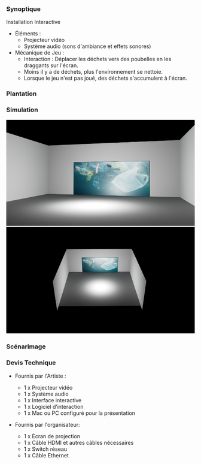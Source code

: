 ### Synoptique
Installation Interactive
  * Éléments :
    - Projecteur vidéo
    - Système audio (sons d'ambiance et effets sonores)
  * Mécanique de Jeu :
    - Interaction : Déplacer les déchets vers des poubelles en les draggants sur l'écran.
    - Moins il y a de déchets, plus l'environnement se nettoie.
    - Lorsque le jeu n'est pas joué, des déchets s'accumulent à l'écran.

### Plantation



### Simulation
![Alt text](./assets/image_scenario.jpg)
![Alt text](./assets/image_scenario_top.jpg)


### Scénarimage



### Devis Technique
 * Fournis par l'Artiste :
   - 1 x Projecteur vidéo
   - 1 x Système audio
   - 1 x Interface interactive
   - 1 x Logiciel d’interaction
   - 1 x Mac ou PC configuré pour la présentation
  
 * Fournis par l'organisateur:
   - 1 x Écran de projection
   - 1 x Câble HDMI et autres câbles nécessaires
   - 1 x Switch réseau
   - 1 x Câble Ethernet
